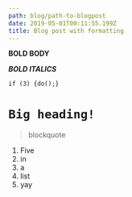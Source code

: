 ```yaml
---
path: blog/path-to-blogpost
date: 2019-05-01T00:11:55.199Z
title: Blog post with formatting
---
```

**BOLD BODY** 

_**BOLD ITALICS**_

`if (3) {do();}`

# `Big heading!`

> blockquote

1. Five
2. in
3. a
4. list
5. yay
